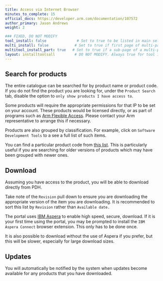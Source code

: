 ```yaml
---
title: Access via Internet Browser
minutes_to_complete: 15
official_docs: https://developer.arm.com/documentation/107572
author_primary: Jason Andrews
weight: 2

### FIXED, DO NOT MODIFY
tool_install: false              # Set to true to be listed in main selection page, else false
multi_install: false            # Set to true if first page of multi-page article, else false
multitool_install_part: true   # Set to true if a sub-page of a multi-page article, else false
layout: installtoolsall         # DO NOT MODIFY. Always true for tool install articles
---
```

## Search for products

The entire catalogue can be searched for by product name or product code. If you do not find the product you are looking for, under the `Product Search` tab, disable the option to `only show products I have access to`.

Some products will require the appropriate permissions for that IP to be set on your account. These products would be licensed directly, or as part of programs such as [Arm Flexible Access](https://www.arm.com/products/flexible-access). Please contact your Arm representative to arrange this if necessary.

Products are also grouped by classification. For example, click on `Software Development Tools` to a see a full list of such items.

You can find a particular product code from [this list](https://developer.arm.com/downloads/product-code-mappings). This is particularly useful if you are searching for older versions of products which may have been grouped with newer ones.

## Download

Assuming you have access to the product, you will be able to download directly from PDH.

Take note of the `Revision` pull down to ensure you are downloading the appropriate version of the item you are downloading. It is recommended to sort this list by `Revision` rather than `Available date.`

The portal uses [IBM Aspera](https://www.ibm.com/products/aspera) to enable high speed, secure, download. If it is your first time using the portal, you may be prompted to install the `IBM Aspera Connect` browser extension. This only has to be done once.

It is also possible to download without the use of Aspera if you prefer, but this will be slower, especially for large download sizes.

## Updates

You will automatically be notified by the system when updates become available for any products that you have downloaded.
